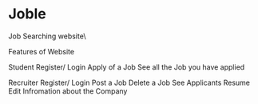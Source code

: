 # Joble
Job Searching website\


Features of Website


Student
Register/ Login 
Apply of a Job
See all the Job you have applied

Recruiter
Register/ Login
Post a Job Delete a Job
See Applicants Resume
Edit Infromation about the Company

